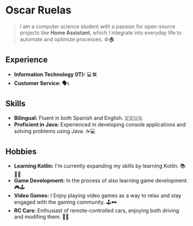 # Oscar Ruelas

> I am a computer science student with a passion for open-source projects like **Home Assistant**, which I integrate into everyday life to automate and optimize processes. ⚙️🏠

## Experience

- **Information Technology (IT):**  💻🛠️
- **Customer Service:**  🗣️📞

## Skills

- **Bilingual:** Fluent in both Spanish and English. 🇪🇸🇺🇸
- **Proficient in Java:** Experienced in developing console applications and solving problems using Java. ☕💻

## Hobbies

- **Learning Kotlin:** I'm currently expanding my skills by learning Kotlin. 📚👨‍💻
- **Game Development:** In the process of also learning game development. 🎮🕹️
- **Video Games:** I Enjoy playing video games as a way to relax and stay engaged with the gaming community. 🕹️🕶️
- **RC Cars:** Enthusiast of remote-controlled cars, enjoying both driving and modifing them. 🚗🔧
